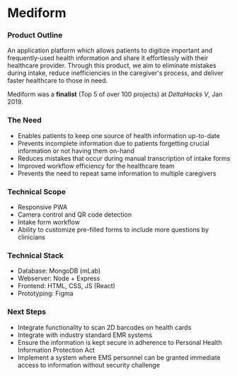 Mediform
========

### Product Outline
An application platform which allows patients to digitize important and frequently-used health information and share it effortlessly with their healthcare provider. Through this product, we aim to eliminate mistakes during intake, reduce inefficiencies in the caregiver's process, and deliver faster healthcare to those in need.

Mediform was a **finalist** (Top 5 of over 100 projects) at *DeltaHacks V*, Jan 2019.

### The Need
- Enables patients to keep one source of health information up-to-date
- Prevents incomplete information due to patients forgetting crucial information or not having them on-hand
- Reduces mistakes that occur during manual transcription of intake forms
- Improved workflow efficiency for the healthcare team
- Prevents the need to repeat same information to multiple caregivers

### Technical Scope
- Responsive PWA
- Camera control and QR code detection
- Intake form workflow
- Ability to customize pre-filled forms to include more questions by clinicians

### Technical Stack
- Database: MongoDB (mLab)
- Webserver: Node + Express
- Frontend: HTML, CSS, JS (React)
- Prototyping: Figma 

### Next Steps
- Integrate functionality to scan 2D barcodes on health cards
- Integrate with industry standard EMR systems
- Ensure the information is kept secure in adherence to Personal Health Information Protection Act
- Implement a system where EMS personnel can be granted immediate access to information without security challenge
